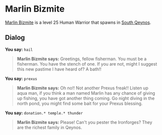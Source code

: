 # Marlin Bizmite



[Marlin Bizmite](/npc/1003) is a level 25 Human Warrior that spawns in [South Qeynos](/zone/1).



## Dialog

**You say:** `hail`



>**Marlin Bizmite says:** Greetings, fellow fisherman. You must be a fisherman. You have the stench of one. If you are not, might I suggest this new pastime I have heard of? A bath!!

**You say:** `prexus`



>**Marlin Bizmite says:** Oh no!! Not another Prexus freak!! Listen up aqua man, if you think a man named Marlin has any chance of giving up fishing, you have got another thing coming. Go night diving in the north pond, you might find some bait for your Prexus blessing.

**You say:** `donation.* temple.* thunder`



>**Marlin Bizmite says:** Please! Can't you pester the Ironforges? They are the richest family in Qeynos.










